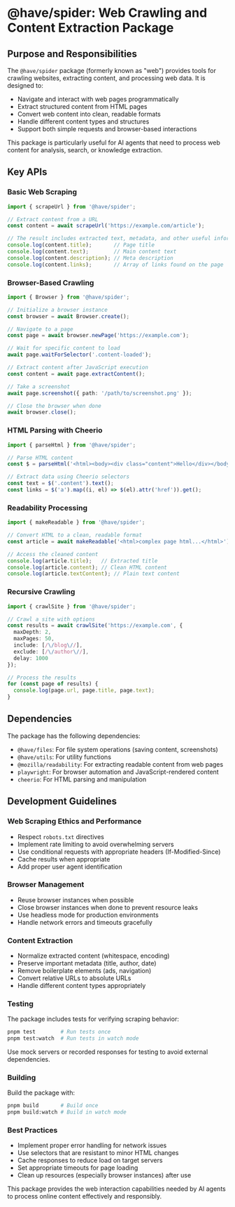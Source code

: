 # @have/spider: Web Crawling and Content Extraction Package

## Purpose and Responsibilities

The `@have/spider` package (formerly known as "web") provides tools for crawling websites, extracting content, and processing web data. It is designed to:

- Navigate and interact with web pages programmatically
- Extract structured content from HTML pages
- Convert web content into clean, readable formats
- Handle different content types and structures
- Support both simple requests and browser-based interactions

This package is particularly useful for AI agents that need to process web content for analysis, search, or knowledge extraction.

## Key APIs

### Basic Web Scraping

```typescript
import { scrapeUrl } from '@have/spider';

// Extract content from a URL
const content = await scrapeUrl('https://example.com/article');

// The result includes extracted text, metadata, and other useful information
console.log(content.title);       // Page title
console.log(content.text);        // Main content text
console.log(content.description); // Meta description
console.log(content.links);       // Array of links found on the page
```

### Browser-Based Crawling

```typescript
import { Browser } from '@have/spider';

// Initialize a browser instance
const browser = await Browser.create();

// Navigate to a page
const page = await browser.newPage('https://example.com');

// Wait for specific content to load
await page.waitForSelector('.content-loaded');

// Extract content after JavaScript execution
const content = await page.extractContent();

// Take a screenshot
await page.screenshot({ path: '/path/to/screenshot.png' });

// Close the browser when done
await browser.close();
```

### HTML Parsing with Cheerio

```typescript
import { parseHtml } from '@have/spider';

// Parse HTML content
const $ = parseHtml('<html><body><div class="content">Hello</div></body></html>');

// Extract data using Cheerio selectors
const text = $('.content').text();
const links = $('a').map((i, el) => $(el).attr('href')).get();
```

### Readability Processing

```typescript
import { makeReadable } from '@have/spider';

// Convert HTML to a clean, readable format
const article = await makeReadable('<html>complex page html...</html>');

// Access the cleaned content
console.log(article.title);   // Extracted title
console.log(article.content); // Clean HTML content
console.log(article.textContent); // Plain text content
```

### Recursive Crawling

```typescript
import { crawlSite } from '@have/spider';

// Crawl a site with options
const results = await crawlSite('https://example.com', {
  maxDepth: 2,
  maxPages: 50,
  include: [/\/blog\//],
  exclude: [/\/author\//],
  delay: 1000
});

// Process the results
for (const page of results) {
  console.log(page.url, page.title, page.text);
}
```

## Dependencies

The package has the following dependencies:

- `@have/files`: For file system operations (saving content, screenshots)
- `@have/utils`: For utility functions
- `@mozilla/readability`: For extracting readable content from web pages
- `playwright`: For browser automation and JavaScript-rendered content
- `cheerio`: For HTML parsing and manipulation

## Development Guidelines

### Web Scraping Ethics and Performance

- Respect `robots.txt` directives
- Implement rate limiting to avoid overwhelming servers
- Use conditional requests with appropriate headers (If-Modified-Since)
- Cache results when appropriate
- Add proper user agent identification

### Browser Management

- Reuse browser instances when possible
- Close browser instances when done to prevent resource leaks
- Use headless mode for production environments
- Handle network errors and timeouts gracefully

### Content Extraction

- Normalize extracted content (whitespace, encoding)
- Preserve important metadata (title, author, date)
- Remove boilerplate elements (ads, navigation)
- Convert relative URLs to absolute URLs
- Handle different content types appropriately

### Testing

The package includes tests for verifying scraping behavior:

```bash
pnpm test        # Run tests once
pnpm test:watch  # Run tests in watch mode
```

Use mock servers or recorded responses for testing to avoid external dependencies.

### Building

Build the package with:

```bash
pnpm build       # Build once
pnpm build:watch # Build in watch mode
```

### Best Practices

- Implement proper error handling for network issues
- Use selectors that are resistant to minor HTML changes
- Cache responses to reduce load on target servers
- Set appropriate timeouts for page loading
- Clean up resources (especially browser instances) after use

This package provides the web interaction capabilities needed by AI agents to process online content effectively and responsibly.